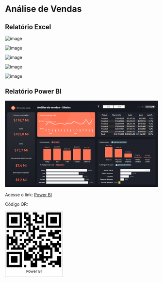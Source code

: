 # Análise de Vendas

## Relatório Excel
																					
![image](https://github.com/marcelomduarte/analise_de_vendas_excel_power_bi/assets/115512260/1d6bf6a8-dce3-4aee-9e75-6b75796f5ffb)
														
![image](https://github.com/marcelomduarte/analise_de_vendas_excel_power_bi/assets/115512260/6078220d-df77-4a86-a895-6df60c02de14)
														
![image](https://github.com/marcelomduarte/analise_de_vendas_excel_power_bi/assets/115512260/a1bcdc38-fe3b-4d8d-9e60-3f55a06bbcdd)

![image](https://github.com/marcelomduarte/analise_de_vendas_excel_power_bi/assets/115512260/27aae971-3eb2-4495-8eb0-4d628cdded1c)
				
![image](https://github.com/marcelomduarte/analise_de_vendas_excel_power_bi/assets/115512260/5ee99e8f-0447-478a-9ae3-ce28a574950c)

## Relatório Power BI

![Análise de Vendas](images/screen_clipping/analise_vendas2.png)

Acesse o link: [Power BI](https://app.powerbi.com/view?r=eyJrIjoiNmQyODFjYzgtNjkxNC00MDQzLWFmZDUtZGJhNjA2MzdiNDI3IiwidCI6IjdlYmVmODBjLTEwMjctNDEyOS1iNDg0LWNjZjJiZDNmZDU4ZiJ9)

Código QR:

![Código QR](images/qr_code/analise_vendas2.jpg)


